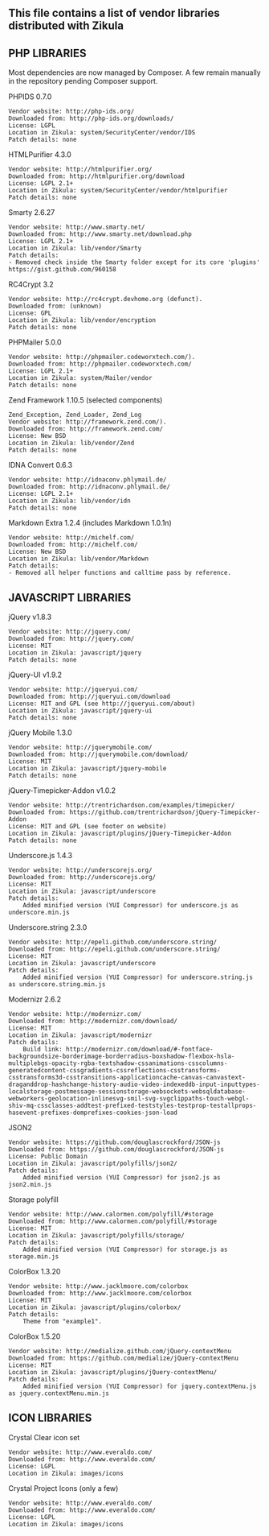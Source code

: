 This file contains a list of vendor libraries distributed with Zikula
---------------------------------------------------------------------

PHP LIBRARIES
-------------

Most dependencies are now managed by Composer. A few remain manually
in the repository pending Composer support.

PHPIDS 0.7.0

    Vendor website: http://php-ids.org/
    Downloaded from: http://php-ids.org/downloads/
    License: LGPL
    Location in Zikula: system/SecurityCenter/vendor/IDS
    Patch details: none

HTMLPurifier 4.3.0

    Vendor website: http://htmlpurifier.org/
    Downloaded from: http://htmlpurifier.org/download
    License: LGPL 2.1+
    Location in Zikula: system/SecurityCenter/vendor/htmlpurifier
    Patch details: none

Smarty 2.6.27

    Vendor website: http://www.smarty.net/
    Downloaded from: http://www.smarty.net/download.php
    License: LGPL 2.1+
    Location in Zikula: lib/vendor/Smarty
    Patch details:
    - Removed check inside the Smarty folder except for its core 'plugins' https://gist.github.com/960158

RC4Crypt 3.2

    Vendor website: http://rc4crypt.devhome.org (defunct).
    Downloaded from: (unknown)
    License: GPL
    Location in Zikula: lib/vendor/encryption
    Patch details: none

PHPMailer 5.0.0

    Vendor website: http://phpmailer.codeworxtech.com/).
    Downloaded from: http://phpmailer.codeworxtech.com/
    License: LGPL 2.1+
    Location in Zikula: system/Mailer/vendor
    Patch details: none

Zend Framework 1.10.5 (selected components)

    Zend_Exception, Zend_Loader, Zend_Log
    Vendor website: http://framework.zend.com/).
    Downloaded from: http://framework.zend.com/
    License: New BSD
    Location in Zikula: lib/vendor/Zend
    Patch details: none

IDNA Convert 0.6.3

    Vendor website: http://idnaconv.phlymail.de/
    Downloaded from: http://idnaconv.phlymail.de/
    License: LGPL 2.1+
    Location in Zikula: lib/vendor/idn
    Patch details: none

Markdown Extra 1.2.4 (includes Markdown 1.0.1n)

    Vendor website: http://michelf.com/
    Downloaded from: http://michelf.com/
    License: New BSD
    Location in Zikula: lib/vendor/Markdown
    Patch details:
    - Removed all helper functions and calltime pass by reference.


JAVASCRIPT LIBRARIES
--------------------

jQuery v1.8.3

    Vendor website: http://jquery.com/
    Downloaded from: http://jquery.com/
    License: MIT
    Location in Zikula: javascript/jquery
    Patch details: none

jQuery-UI v1.9.2

    Vendor website: http://jqueryui.com/
    Downloaded from: http://jqueryui.com/download
    License: MIT and GPL (see http://jqueryui.com/about)
    Location in Zikula: javascript/jquery-ui
    Patch details: none

jQuery Mobile 1.3.0

    Vendor website: http://jquerymobile.com/
    Downloaded from: http://jquerymobile.com/download/
    License: MIT
    Location in Zikula: javascript/jquery-mobile
    Patch details: none

jQuery-Timepicker-Addon v1.0.2

    Vendor website: http://trentrichardson.com/examples/timepicker/
    Downloaded from: https://github.com/trentrichardson/jQuery-Timepicker-Addon
    License: MIT and GPL (see footer on website)
    Location in Zikula: javascript/plugins/jQuery-Timepicker-Addon
    Patch details: none

Underscore.js 1.4.3

    Vendor website: http://underscorejs.org/
    Downloaded from: http://underscorejs.org/
    License: MIT
    Location in Zikula: javascript/underscore
    Patch details:
        Added minified version (YUI Compressor) for underscore.js as underscore.min.js

Underscore.string 2.3.0

    Vendor website: http://epeli.github.com/underscore.string/
    Downloaded from: http://epeli.github.com/underscore.string/
    License: MIT
    Location in Zikula: javascript/underscore
    Patch details:
        Added minified version (YUI Compressor) for underscore.string.js as underscore.string.min.js

Modernizr 2.6.2

    Vendor website: http://modernizr.com/
    Downloaded from: http://modernizr.com/download/
    License: MIT
    Location in Zikula: javascript/modernizr
    Patch details:
        Build link: http://modernizr.com/download/#-fontface-backgroundsize-borderimage-borderradius-boxshadow-flexbox-hsla-multiplebgs-opacity-rgba-textshadow-cssanimations-csscolumns-generatedcontent-cssgradients-cssreflections-csstransforms-csstransforms3d-csstransitions-applicationcache-canvas-canvastext-draganddrop-hashchange-history-audio-video-indexeddb-input-inputtypes-localstorage-postmessage-sessionstorage-websockets-websqldatabase-webworkers-geolocation-inlinesvg-smil-svg-svgclippaths-touch-webgl-shiv-mq-cssclasses-addtest-prefixed-teststyles-testprop-testallprops-hasevent-prefixes-domprefixes-cookies-json-load

JSON2

    Vendor website: https://github.com/douglascrockford/JSON-js
    Downloaded from: https://github.com/douglascrockford/JSON-js
    License: Public Domain
    Location in Zikula: javascript/polyfills/json2/
    Patch details:
        Added minified version (YUI Compressor) for json2.js as json2.min.js

Storage polyfill

    Vendor website: http://www.calormen.com/polyfill/#storage
    Downloaded from: http://www.calormen.com/polyfill/#storage
    License: MIT
    Location in Zikula: javascript/polyfills/storage/
    Patch details:
        Added minified version (YUI Compressor) for storage.js as storage.min.js

ColorBox 1.3.20

    Vendor website: http://www.jacklmoore.com/colorbox
    Downloaded from: http://www.jacklmoore.com/colorbox
    License: MIT
    Location in Zikula: javascript/plugins/colorbox/
    Patch details:
        Theme from "example1".

ColorBox 1.5.20

    Vendor website: http://medialize.github.com/jQuery-contextMenu
    Downloaded from: https://github.com/medialize/jQuery-contextMenu
    License: MIT
    Location in Zikula: javascript/plugins/jQuery-contextMenu/
    Patch details:
        Added minified version (YUI Compressor) for jquery.contextMenu.js as jquery.contextMenu.min.js


ICON LIBRARIES
--------------

Crystal Clear icon set

    Vendor website: http://www.everaldo.com/
    Downloaded from: http://www.everaldo.com/
    License: LGPL
    Location in Zikula: images/icons

Crystal Project Icons (only a few)

    Vendor website: http://www.everaldo.com/
    Downloaded from: http://www.everaldo.com/
    License: LGPL
    Location in Zikula: images/icons
